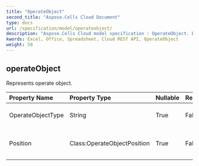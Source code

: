 ```yaml
---
title: "OperateObject"
second_title: "Aspose.Cells Cloud Document"
type: docs
url: /specification/model/operateobject/
description: "Aspose.Cells Cloud model specification : OperateObject. Effortlessly handle Excel and other spreadsheet documents with features like opening, generating, editing, splitting, merging, comparing, and converting."
kwords: Excel, Office, Spreadsheet, Cloud REST API, OperateObject
weight: 50
---
```


## **operateObject**

Represents operate object. 

| Property Name | Property Type | Nullable |  ReadOnly | DefaultValue | Description | 
| :- | :- | :- |:- |  :- | :- |
| OperateObjectType | String | True |  False |  | Represents operate object type. |  
| Position | Class:OperateObjectPosition | True |  False |  | Represents position of operate object. |  

